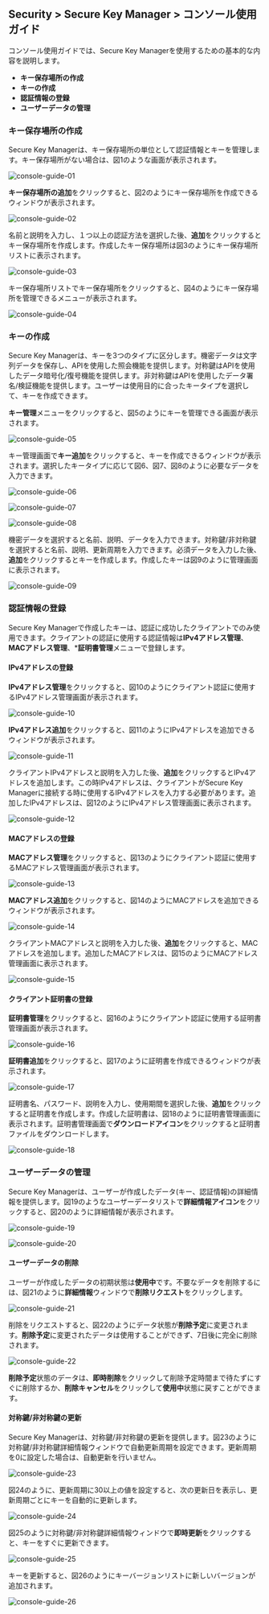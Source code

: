 ## Security > Secure Key Manager > コンソール使用ガイド

コンソール使用ガイドでは、Secure Key Managerを使用するための基本的な内容を説明します。
- **キー保存場所の作成**
- **キーの作成**
- **認証情報の登録**
- **ユーザーデータの管理**

### キー保存場所の作成
Secure Key Managerは、キー保存場所の単位として認証情報とキーを管理します。キー保存場所がない場合は、図1のような画面が表示されます。

![console-guide-01](http://static.toastoven.net/prod_kms/2019-12-24/console-guide-01.png)

**キー保存場所の追加**をクリックすると、図2のようにキー保存場所を作成できるウィンドウが表示されます。

![console-guide-02](http://static.toastoven.net/prod_kms/2019-12-24/console-guide-02.png)

名前と説明を入力し、１つ以上の認証方法を選択した後、**追加**をクリックするとキー保存場所を作成します。作成したキー保存場所は図3のようにキー保存場所リストに表示されます。

![console-guide-03](http://static.toastoven.net/prod_kms/2019-12-24/console-guide-03.png)

キー保存場所リストでキー保存場所をクリックすると、図4のようにキー保存場所を管理できるメニューが表示されます。

![console-guide-04](http://static.toastoven.net/prod_kms/2019-12-24/console-guide-04.png)

### キーの作成
Secure Key Managerは、キーを3つのタイプに区分します。機密データは文字列データを保存し、APIを使用した照会機能を提供します。対称鍵はAPIを使用したデータ暗号化/復号機能を提供します。非対称鍵はAPIを使用したデータ署名/検証機能を提供します。ユーザーは使用目的に合ったキータイプを選択して、キーを作成できます。

**キー管理**メニューをクリックすると、図5のようにキーを管理できる画面が表示されます。

![console-guide-05](http://static.toastoven.net/prod_kms/2019-12-24/console-guide-05.png)

キー管理画面で**キー追加**をクリックすると、キーを作成できるウィンドウが表示されます。選択したキータイプに応じて図6、図7、図8のように必要なデータを入力できます。

![console-guide-06](http://static.toastoven.net/prod_kms/2019-12-24/console-guide-06.png)

![console-guide-07](http://static.toastoven.net/prod_kms/2019-12-24/console-guide-07.png)

![console-guide-08](http://static.toastoven.net/prod_kms/2019-12-24/console-guide-08.png)

機密データを選択すると名前、説明、データを入力できます。対称鍵/非対称鍵を選択すると名前、説明、更新周期を入力できます。必須データを入力した後、**追加**をクリックするとキーを作成します。作成したキーは図9のように管理画面に表示されます。

![console-guide-09](http://static.toastoven.net/prod_kms/2019-12-24/console-guide-09.png)

### 認証情報の登録
Secure Key Managerで作成したキーは、認証に成功したクライアントでのみ使用できます。クライアントの認証に使用する認証情報は**IPv4アドレス管理**、**MACアドレス管理**、***証明書管理**メニューで登録します。

#### IPv4アドレスの登録
**IPv4アドレス管理**をクリックすると、図10のようにクライアント認証に使用するIPv4アドレス管理画面が表示されます。

![console-guide-10](http://static.toastoven.net/prod_kms/2019-12-24/console-guide-10.png)

**IPv4アドレス追加**をクリックすると、図11のようにIPv4アドレスを追加できるウィンドウが表示されます。

![console-guide-11](http://static.toastoven.net/prod_kms/2019-12-24/console-guide-11.png)

クライアントIPv4アドレスと説明を入力した後、**追加**をクリックするとIPv4アドレスを追加します。この時IPv4アドレスは、クライアントがSecure Key Managerに接続する時に使用するIPv4アドレスを入力する必要があります。追加したIPv4アドレスは、図12のようにIPv4アドレス管理画面に表示されます。

![console-guide-12](http://static.toastoven.net/prod_kms/2019-12-24/console-guide-12.png)

#### MACアドレスの登録
**MACアドレス管理**をクリックすると、図13のようにクライアント認証に使用するMACアドレス管理画面が表示されます。

![console-guide-13](http://static.toastoven.net/prod_kms/2019-12-24/console-guide-13.png)

**MACアドレス追加**をクリックすると、図14のようにMACアドレスを追加できるウィンドウが表示されます。

![console-guide-14](http://static.toastoven.net/prod_kms/2019-12-24/console-guide-14.png)

クライアントMACアドレスと説明を入力した後、**追加**をクリックすると、MACアドレスを追加します。追加したMACアドレスは、図15のようにMACアドレス管理画面に表示されます。

![console-guide-15](http://static.toastoven.net/prod_kms/2019-12-24/console-guide-15.png)

#### クライアント証明書の登録
**証明書管理**をクリックすると、図16のようにクライアント認証に使用する証明書管理画面が表示されます。

![console-guide-16](http://static.toastoven.net/prod_kms/2019-12-24/console-guide-16.png)

**証明書追加**をクリックすると、図17のように証明書を作成できるウィンドウが表示されます。

![console-guide-17](http://static.toastoven.net/prod_kms/2019-12-24/console-guide-17.png)

証明書名、パスワード、説明を入力し、使用期間を選択した後、**追加**をクリックすると証明書を作成します。作成した証明書は、図18のように証明書管理画面に表示されます。証明書管理画面で**ダウンロードアイコン**をクリックすると証明書ファイルをダウンロードします。

![console-guide-18](http://static.toastoven.net/prod_kms/2019-12-24/console-guide-18.png)

### ユーザーデータの管理
Secure Key Managerは、ユーザーが作成したデータ(キー、認証情報)の詳細情報を提供します。図19のようなユーザーデータリストで**詳細情報アイコン**をクリックすると、図20のように詳細情報が表示されます。

![console-guide-19](http://static.toastoven.net/prod_kms/2019-12-24/console-guide-19.png)

![console-guide-20](http://static.toastoven.net/prod_kms/2019-12-24/console-guide-20.png)

#### ユーザーデータの削除

ユーザーが作成したデータの初期状態は**使用中**です。不要なデータを削除するには、図21のように**詳細情報**ウィンドウで**削除リクエスト**をクリックします。

![console-guide-21](http://static.toastoven.net/prod_kms/2019-12-24/console-guide-21.png)

削除をリクエストすると、図22のようにデータ状態が**削除予定**に変更されます。**削除予定**に変更されたデータは使用することができず、7日後に完全に削除されます。

![console-guide-22](http://static.toastoven.net/prod_kms/2019-12-24/console-guide-22.png)

**削除予定**状態のデータは、**即時削除**をクリックして削除予定時間まで待たずにすぐに削除するか、**削除キャンセル**をクリックして**使用中**状態に戻すことができます。

#### 対称鍵/非対称鍵の更新

Secure Key Managerは、対称鍵/非対称鍵の更新を提供します。図23のように対称鍵/非対称鍵詳細情報ウィンドウで自動更新周期を設定できます。更新周期を0に設定した場合は、自動更新を行いません。

![console-guide-23](http://static.toastoven.net/prod_kms/2019-12-24/console-guide-23.png)

図24のように、更新周期に30以上の値を設定すると、次の更新日を表示し、更新周期ごとにキーを自動的に更新します。

![console-guide-24](http://static.toastoven.net/prod_kms/2019-12-24/console-guide-24.png)

図25のように対称鍵/非対称鍵詳細情報ウィンドウで**即時更新**をクリックすると、キーをすぐに更新できます。

![console-guide-25](http://static.toastoven.net/prod_kms/2019-12-24/console-guide-25.png)

キーを更新すると、図26のようにキーバージョンリストに新しいバージョンが追加されます。

![console-guide-26](http://static.toastoven.net/prod_kms/2019-12-24/console-guide-26.png)
